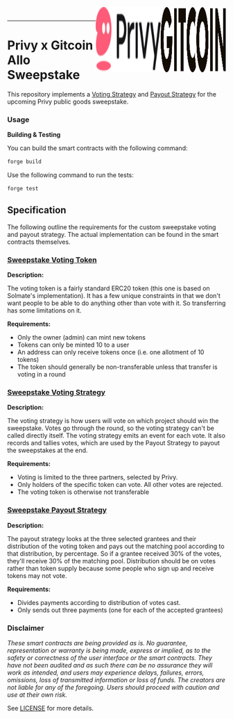 <img align="right" width="150" height="150" top="100" src="./public/gitcoin.svg">
<img align="right" width="150" height="150" top="100" src="./public/privy.svg">

<br>
<hr>

# Privy x Gitcoin Allo Sweepstake

This repository implements a [Voting
Strategy](https://docs.allo.gitcoin.co/core-concepts/voting-strategy) and
[Payout Strategy](https://docs.allo.gitcoin.co/core-concepts/payout-strategy)
for the upcoming Privy public goods sweepstake.

### Usage

**Building & Testing**

You can build the smart contracts with the following command:

```sh
forge build
```

Use the following command to run the tests:

```sh
forge test
```

## Specification

The following outline the requirements for the custom sweepstake voting and
payout strategy. The actual implementation can be found in the smart contracts
themselves. 

### [Sweepstake Voting Token](./src/Token.sol)

**Description:**

The voting token is a fairly standard ERC20 token (this one is based on
Solmate's implementation). It has a few unique constraints in that we don't want
people to be able to do anything other than vote with it. So transferring has
some limitations on it.

**Requirements:**

- Only the owner (admin) can mint new tokens
- Tokens can only be minted 10 to a user
- An address can only receive tokens once (i.e. one allotment of 10 tokens)
- The token should generally be non-transferable unless that transfer is voting
    in a round

### [Sweepstake Voting Strategy](./src/Voting.sol)

**Description:**

The voting strategy is how users will vote on which project should
win the sweepstake. Votes go through the round, so the voting strategy can't be
called directly itself. The voting strategy emits an event for each vote. It
also records and tallies votes, which are used by the Payout Strategy to payout
the sweepstakes at the end.

**Requirements:**

- Voting is limited to the three partners, selected by Privy.
- Only holders of the specific token can vote. All other votes are rejected. 
- The voting token is otherwise not transferable 

### [Sweepstake Payout Strategy](./src/Payout.sol)

**Description:**

The payout strategy looks at the three selected grantees and their distribution
of the voting token and pays out the matching pool according to that
distribution, by percentage. So if a grantee received 30% of the votes, they'll
receive 30% of the matching pool. Distribution should be on votes rather than
token supply because some people who sign up and receive tokens may not vote.

**Requirements:**

- Divides payments according to distribution of votes cast.
- Only sends out three payments (one for each of the accepted grantees)

### Disclaimer

_These smart contracts are being provided as is. No guarantee, representation or warranty is being made, express or implied, as to the safety or correctness of the user interface or the smart contracts. They have not been audited and as such there can be no assurance they will work as intended, and users may experience delays, failures, errors, omissions, loss of transmitted information or loss of funds. The creators are not liable for any of the foregoing. Users should proceed with caution and use at their own risk._

See [LICENSE](./LICENSE) for more details.
